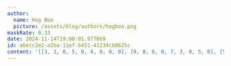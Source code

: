 ```yaml
---
author:
  name: Hog Boo
  picture: /assets/blog/authors/hogboo.png
maskRate: 0.33
date: 2024-11-14T19:00:01.977669
id: a6ecc2e2-a2ba-11ef-b451-41234cb8625c
content: '[[3, 1, 0, 5, 9, 4, 0, 0, 0], [9, 8, 6, 0, 7, 3, 0, 5, 0], [5, 0, 4, 2, 0, 6, 9, 3, 1], [0, 0, 0, 3, 4, 7, 0, 1, 5], [7, 2, 5, 6, 0, 9, 0, 4, 8], [1, 4, 3, 0, 2, 5, 7, 9, 6], [4, 5, 0, 0, 6, 2, 1, 7, 0], [6, 0, 1, 7, 3, 8, 0, 2, 4], [2, 0, 0, 0, 5, 0, 0, 8, 9]]'
---
```

